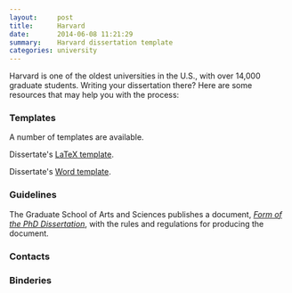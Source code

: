 ```yaml
---
layout:     post
title:      Harvard
date:       2014-06-08 11:21:29
summary:    Harvard dissertation template
categories: university
---
```


Harvard is one of the oldest universities in the U.S., with over 14,000 graduate students. Writing your dissertation there? Here are some resources that may help you with the process:

### Templates

A number of templates are available.

Dissertate's [LaTeX template](https://s3.amazonaws.com/dissertate.io/Dissertate-Harvard-LaTeX.zip).

Dissertate's [Word template](https://s3.amazonaws.com/dissertate.io/dissertate.docx).


### Guidelines

The Graduate School of Arts and Sciences publishes a document, [*Form of the PhD Dissertation*](https://www.gsas.harvard.edu/images/stories/pdfs/form%20of%20dissertation.pdf), with the rules and regulations for producing the document.

### Contacts

### Binderies
